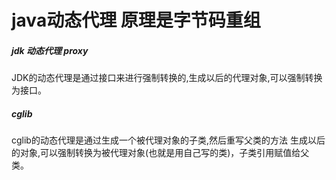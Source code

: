 # java动态代理 原理是字节码重组

##### jdk 动态代理 proxy
JDK的动态代理是通过接口来进行强制转换的,生成以后的代理对象,可以强制转换为接口。

##### cglib
cglib的动态代理是通过生成一个被代理对象的子类,然后重写父类的方法
生成以后的对象,可以强制转换为被代理对象(也就是用自己写的类)，子类引用赋值给父类。
